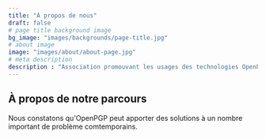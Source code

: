 ```yaml
---
title: "À propos de nous"
draft: false
# page title background image
bg_image: "images/backgrounds/page-title.jpg"
# about image
image: "images/about/about-page.jpg"
# meta description
description : "Association promouvant les usages des technologies OpenPGP"
---
```


## À propos de notre parcours

Nous constatons qu'OpenPGP peut apporter des solutions à un nombre important de problème comtemporains. 
